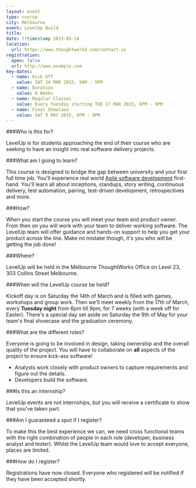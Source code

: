 ```yaml
---
layout: event
type: course
city: Melbourne
event: LevelUp Build
title: 
date: !!timestamp 2015-03-14
location:
  url: https://www.thoughtworkd.com/contact-us
registration:
  open: false
  url: http://www.example.com
key-dates:
  - name: Kick Off
    value: SAT 14 MAR 2015, 9AM - 5PM
  - name: Duration
    value: 8 Weeks 
  - name: Regular Classes
    value: Every Tuesday starting TUE 17 MAR 2015, 6PM - 9PM
  - name: Final Showcase
    value: SAT 9 MAY 2015, 6PM - 9PM
---
```

###Who is this for?

LevelUp is for students approaching the end of their course who are seeking to have an insight into real software delivery projects.

###What am I going to learn?

This course is designed to bridge the gap between university and your first full time job.
You'll experience real world [Agile software development](http://en.wikipedia.org/wiki/Agile_software_development)
first-hand. You'll learn all about inceptions, standups, story writing, continuous delivery, test automation, pairing, test-driven development, retrospectives and more.

###How?

When you start the course you will meet your team and product owner. From then on you will work with your team to deliver working software. 
The LevelUp team will offer guidance and hands-on support to help you get your product across the line. Make no mistake though, it's you who will be getting the job done!

###Where?

LevelUp will be held in the Melbourne ThoughtWorks Office on Level 23, 303 Collins Street Melbourne.

###When will the LevelUp course be held?

Kickoff day is on Saturday the 14th of March and is filled with games, workshops and group work. Then we'll meet weekly from the 17th of March, every **Tuesday night** from 6pm till 9pm, for 7 weeks (with a week off for Easter). 
There's a special day set aside on Saturday the 9th of May for your team's final showcase and the graduation ceremony.

###What are the different roles?

Everyone is going to be involved in design, taking ownership and the overall quality of the project. 
You will have to collaborate on **all** aspects of the project to ensure kick-ass software!

- Analysts work closely with product owners to capture requirements and figure out the details.
- Developers build the software.

###Is this an internship?

LevelUp events are not internships, but you will receive a certificate to show that you've taken part.

###Am I guaranteed a spot if I register?

To make this the best experience we can, we need cross functional teams with the right combination of people in each role (developer, business analyst and tester). Whilst the LevelUp team would love to accept everyone, places are limited.

###How do I register?

Registrations have now closed. Everyone who registered will be notified if they have been accepted shortly.
